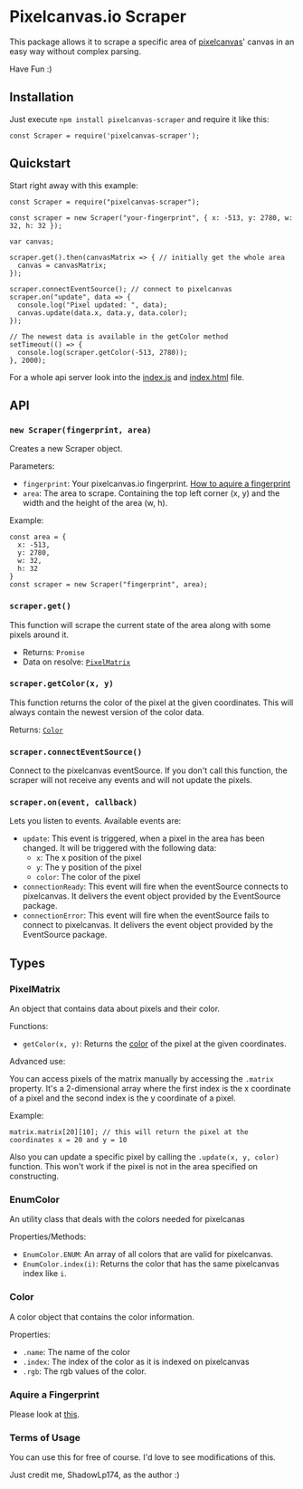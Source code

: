 # Pixelcanvas.io Scraper

This package allows it to scrape a specific area of [pixelcanvas](https://pixelcavas.io)' canvas in an easy way without complex parsing.

Have Fun :)

## Installation

Just execute `npm install pixelcanvas-scraper` and require it like this:

```JS
const Scraper = require('pixelcanvas-scraper');
```

## Quickstart

Start right away with this example:

```JS
const Scraper = require("pixelcanvas-scraper");

const scraper = new Scraper("your-fingerprint", { x: -513, y: 2780, w: 32, h: 32 });

var canvas;

scraper.get().then(canvasMatrix => { // initially get the whole area
  canvas = canvasMatrix;
});

scraper.connectEventSource(); // connect to pixelcanvas
scraper.on("update", data => { 
  console.log("Pixel updated: ", data);
  canvas.update(data.x, data.y, data.color);
});

// The newest data is available in the getColor method
setTimeout(() => {
  console.log(scraper.getColor(-513, 2780));
}, 2000);
```

For a whole api server look into the [index.js](index.js) and [index.html](index.html) file.

## API

### `new Scraper(fingerprint, area)`

Creates a new Scraper object.

Parameters:

- `fingerprint`: Your pixelcanvas.io fingerprint. [How to aquire a fingerprint](#aquire-a-fingerprint)
- `area`: The area to scrape. Containing the top left corner (x, y) and the width and the height of the area (w, h).

Example:

```JS
const area = {
  x: -513,
  y: 2780,
  w: 32,
  h: 32
}
const scraper = new Scraper("fingerprint", area);
```

### `scraper.get()`

This function will scrape the current state of the area along with some pixels around it.

- Returns: `Promise`
- Data on resolve: [`PixelMatrix`](#pixelmatrix)

### `scraper.getColor(x, y)`

This function returns the color of the pixel at the given coordinates. This will always contain the newest version of the color data.

Returns: [`Color`](#color)

### `scraper.connectEventSource()`

Connect to the pixelcanvas eventSource. If you don't call this function, the scraper will not receive any events and will not update the pixels.

### `scraper.on(event, callback)`

Lets you listen to events. Available events are:

- `update`: This event is triggered, when a pixel in the area has been changed. It will 
  be triggered with the following data:
  - `x`: The x position of the pixel
  - `y`: The y position of the pixel
  - `color`: The color of the pixel
- `connectionReady`: This event will fire when the eventSource connects to pixelcanvas. It delivers the event object provided by the EventSource package.
- `connectionError`: This event will fire when the eventSource fails to connect to pixelcanvas. It delivers the event object provided by the EventSource package.

## Types

### PixelMatrix

An object that contains data about pixels and their color.

Functions:

- `getColor(x, y)`: Returns the [color](#color) of the pixel at the given coordinates. 

Advanced use:

You can access pixels of the matrix manually by accessing the `.matrix` property. It's a 2-dimensional array where the first index is the x coordinate of a pixel and the second index is the y coordinate of a pixel.

Example:
```JS
matrix.matrix[20][10]; // this will return the pixel at the coordinates x = 20 and y = 10
```

Also you can update a specific pixel by calling the `.update(x, y, color)` function. This won't work if the pixel is not in the area specified on constructing.

### EnumColor

An utility class that deals with the colors needed for pixelcanas

Properties/Methods: 

- `EnumColor.ENUM`: An array of all colors that are valid for pixelcanvas.
- `EnumColor.index(i)`: Returns the color that has the same pixelcanvas index like `i`.

### Color

A color object that contains the color information.

Properties:

- `.name`: The name of the color
- `.index`: The index of the color as it is indexed on pixelcanvas
- `.rgb`: The rgb values of the color.

### Aquire a Fingerprint

Please look at [this](https://github.com/RogerioBlanco/PixelCanvasBot#geting-yours-fingerprint-chrome-or-chromium).

### Terms of Usage

You can use this for free of course.
I'd love to see modifications of this.

Just credit me, ShadowLp174, as the author :)
